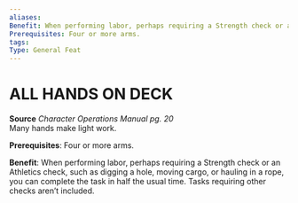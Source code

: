 ```yaml
---
aliases: 
Benefit: When performing labor, perhaps requiring a Strength check or an Athletics check, such as digging a hole, moving cargo, or hauling in a rope, you can complete the task in half the usual time. Tasks requiring other checks aren’t included.
Prerequisites: Four or more arms.
tags: 
Type: General Feat
---
```

# ALL HANDS ON DECK
**Source** _Character Operations Manual pg. 20_  
Many hands make light work.

**Prerequisites**: Four or more arms.

**Benefit**: When performing labor, perhaps requiring a Strength check or an Athletics check, such as digging a hole, moving cargo, or hauling in a rope, you can complete the task in half the usual time. Tasks requiring other checks aren’t included.